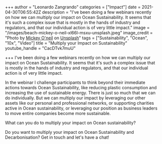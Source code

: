 +++
author = "Leonardo Zangrando"
categories = ["Impact"]
date = 2021-04-30T06:55:42Z
description = "I've been doing a few webinars recently on how we can multiply our impact on Ocean Sustainability. It seems that it's such a complex issue that is mostly in the hands of industry and regulators, and that our individual action is of very little impact."
image = "/images/beach-mickey-o-neil-xl66l-msxu-unsplash.jpeg"
image_credit = "Photo by [Mickey O'neil](https://unsplash.com/@mickeyoneil?utm_source=unsplash&utm_medium=referral&utm_content=creditCopyText) on [Unsplash](https://unsplash.com/s/photos/ocean-beach?utm_source=unsplash&utm_medium=referral&utm_content=creditCopyText)"
tags = ["Sustainability", "Ocean", "10x", "Video"]
title = "Multiply your Impact on Sustainability"
youtube_handle = "CacDTvk7muU"

+++
I've been doing a few webinars recently on how we can multiply our impact on Ocean Sustainability. It seems that it's such a complex issue that is mostly in the hands of industry and regulators, and that our individual action is of very little impact.

In the webinar I challenge participants to think beyond their immediate actions towards Ocean Sustainability, like reducing plastic consumption and increasing the use of sustainable energy. There is just so much that we can do individually. But we can multiply our impact by leveraging our other assets like our personal and professional networks, or supporting charities active in Ocean sustainability, or leveraging our position as business leaders to move entire companies become more sustainable.

What can you do to multiply your impact on Ocean sustainability?

Do you want to multiply your impact on Ocean Sustainability and Decarbonisation? Get in touch and let's have a chat!  